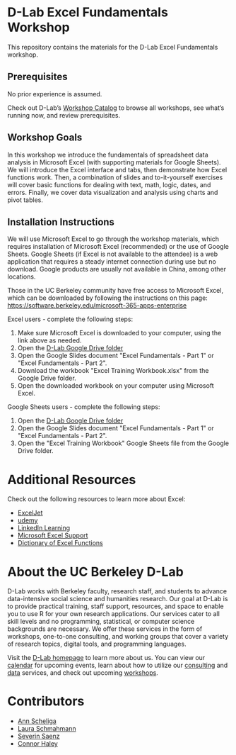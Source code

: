 # D-Lab Excel Fundamentals Workshop
This repository contains the materials for the D-Lab Excel Fundamentals workshop. 

## Prerequisites
No prior experience is assumed.

Check out D-Lab’s [Workshop Catalog](https://dlab-berkeley.github.io/dlab-workshops/) to browse all workshops, see what’s running now, and review prerequisites.

## Workshop Goals
In this workshop we introduce the fundamentals of spreadsheet data analysis in Microsoft Excel (with supporting materials for Google Sheets). We will introduce the Excel interface and tabs, then demonstrate how Excel functions work. Then, a combination of slides and to-it-yourself exercises will cover basic functions for dealing with text, math, logic, dates, and errors. Finally, we cover data visualization and analysis using charts and pivot tables.

## Installation Instructions
We will use Microsoft Excel to go through the workshop materials, which requires installation of Microsoft Excel (recommended) or the use of Google Sheets. Google Sheets (if Excel is not available to the attendee) is a web application that requires a steady internet connection during use but no download. Google products are usually not available in China, among other locations.

Those in the UC Berkeley community have free access to Microsoft Excel, which can be downloaded by following the instructions on this page:
https://software.berkeley.edu/microsoft-365-apps-enterprise

Excel users - complete the following steps:
1. Make sure Microsoft Excel is downloaded to your computer, using the link above as needed.
2. Open the [D-Lab Google Drive folder](https://drive.google.com/drive/u/1/folders/1L5dgfjUZS-dLrFo2cwwbbbYSK_euCHar)
3. Open the Google Slides document "Excel Fundamentals - Part 1" or "Excel Fundamentals - Part 2".
4. Download the workbook "Excel Training Workbook.xlsx" from the Google Drive folder.
5. Open the downloaded workbook on your computer using Microsoft Excel.

Google Sheets users - complete the following steps: 
1. Open the [D-Lab Google Drive folder](https://drive.google.com/drive/u/1/folders/1L5dgfjUZS-dLrFo2cwwbbbYSK_euCHar)
2. Open the Google Slides document "Excel Fundamentals - Part 1" or "Excel Fundamentals - Part 2".
3. Open the "Excel Training Workbook" Google Sheets file from the Google Drive folder.

# Additional Resources

Check out the following resources to learn more about Excel:
- [ExcelJet](https://exceljet.net/excel-topics)
- [udemy](https://www.udemy.com/topic/excel/)
- [LinkedIn Learning](https://www.linkedin.com/learning/topics/microsoft-excel)
- [Microsoft Excel Support](https://support.microsoft.com/en-us/excel)
- [Dictionary of Excel Functions](https://support.microsoft.com/en-us/office/excel-functions-alphabetical-b3944572-255d-4efb-bb96-c6d90033e188)

# About the UC Berkeley D-Lab

D-Lab works with Berkeley faculty, research staff, and students to advance data-intensive social science and humanities research. Our goal at D-Lab is to provide practical training, staff support, resources, and space to enable you to use R for your own research applications. Our services cater to all skill levels and no programming, statistical, or computer science backgrounds are necessary. We offer these services in the form of workshops, one-to-one consulting, and working groups that cover a variety of research topics, digital tools, and programming languages.  

Visit the [D-Lab homepage](https://dlab.berkeley.edu/) to learn more about us. You can view our [calendar](https://dlab.berkeley.edu/events/calendar) for upcoming events, learn about how to utilize our [consulting](https://dlab.berkeley.edu/consulting) and [data](https://dlab.berkeley.edu/data) services, and check out upcoming [workshops](https://dlab.berkeley.edu/events/workshops).

# Contributors

* [Ann Scheliga](https://dlab.berkeley.edu/people/ann-scheliga)
* [Laura Schmahmann](https://dlab.berkeley.edu/people/laura-schmahmann)
* [Severin Saenz](https://dlab.berkeley.edu/people/severin-saenz-mcp)
* [Connor Haley](https://dlab.berkeley.edu/people/connor-haley)



